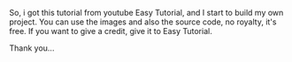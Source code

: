 So, i got this tutorial from youtube Easy Tutorial, and I start to build my own project.
You can use the images and also the source code, no royalty, it's free. If you want to give a credit, give it to Easy Tutorial.

Thank you...
